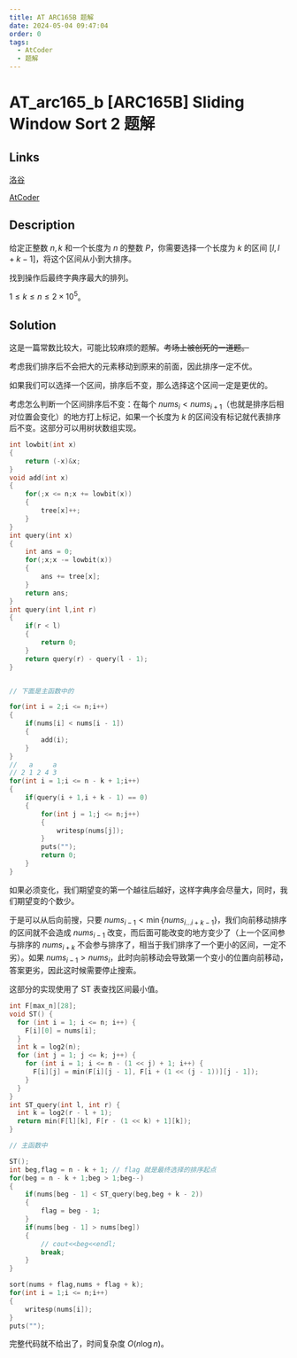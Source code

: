 ```yaml
---
title: AT ARC165B 题解
date: 2024-05-04 09:47:04
order: 0
tags:
  - AtCoder
  - 题解
---
```

<!---->
<!--more-->

# AT_arc165_b [ARC165B] Sliding Window Sort 2 题解

## Links

[洛谷](https://www.luogu.com.cn/problem/AT_arc165_b)

[AtCoder](https://atcoder.jp/contests/arc165/tasks/arc165_b)

## Description

给定正整数 $n,k$ 和一个长度为 $n$ 的整数 $P$，你需要选择一个长度为 $k$ 的区间 $[l,l + k - 1]$，将这个区间从小到大排序。

找到操作后最终字典序最大的排列。

$1 \leq k \leq n \leq 2 \times 10^{5}$。

## Solution

这是一篇常数比较大，可能比较麻烦的题解。~~考场上被创死的一道题。~~

考虑我们排序后不会把大的元素移动到原来的前面，因此排序一定不优。

如果我们可以选择一个区间，排序后不变，那么选择这个区间一定是更优的。

考虑怎么判断一个区间排序后不变：在每个 $nums_{i} < nums_{i + 1}$（也就是排序后相对位置会变化）的地方打上标记，如果一个长度为 $k$ 的区间没有标记就代表排序后不变。这部分可以用树状数组实现。

```cpp
int lowbit(int x)
{
    return (-x)&x;
}
void add(int x)
{
    for(;x <= n;x += lowbit(x))
    {
        tree[x]++;
    }
}
int query(int x)
{
    int ans = 0;
    for(;x;x -= lowbit(x))
    {
        ans += tree[x];
    }
    return ans;
}
int query(int l,int r)
{
    if(r < l)
    {
        return 0;
    }
    return query(r) - query(l - 1);
}


// 下面是主函数中的

for(int i = 2;i <= n;i++)
{
    if(nums[i] < nums[i - 1])
    {
        add(i);
    }
}
//   a     a
// 2 1 2 4 3
for(int i = 1;i <= n - k + 1;i++)
{
    if(query(i + 1,i + k - 1) == 0)
    {
        for(int j = 1;j <= n;j++)
        {
            writesp(nums[j]);
        }
        puts("");
        return 0;
    }
}
```

如果必须变化，我们期望变的第一个越往后越好，这样字典序会尽量大，同时，我们期望变的个数少。

于是可以从后向前搜，只要 $nums_{i - 1} < \min{ \{nums_{i \dots i + k - 1} \} }$，我们向前移动排序的区间就不会造成 $nums_{i - 1}$ 改变，而后面可能改变的地方变少了（上一个区间参与排序的 $nums_{i + k}$ 不会参与排序了，相当于我们排序了一个更小的区间，一定不劣）。如果 $nums_{i - 1} > nums_{i}$，此时向前移动会导致第一个变小的位置向前移动，答案更劣，因此这时候需要停止搜索。

这部分的实现使用了 ST 表查找区间最小值。

```cpp
int F[max_n][28];
void ST() {
  for (int i = 1; i <= n; i++) {
    F[i][0] = nums[i];
  }
  int k = log2(n);
  for (int j = 1; j <= k; j++) {
    for (int i = 1; i <= n - (1 << j) + 1; i++) {
      F[i][j] = min(F[i][j - 1], F[i + (1 << (j - 1))][j - 1]);
    }
  }
}
int ST_query(int l, int r) {
  int k = log2(r - l + 1);
  return min(F[l][k], F[r - (1 << k) + 1][k]);
}

// 主函数中

ST();
int beg,flag = n - k + 1; // flag 就是最终选择的排序起点
for(beg = n - k + 1;beg > 1;beg--)
{
    if(nums[beg - 1] < ST_query(beg,beg + k - 2))
    {
        flag = beg - 1;
    }
    if(nums[beg - 1] > nums[beg])
    {
        // cout<<beg<<endl;
        break;
    }
}

sort(nums + flag,nums + flag + k);
for(int i = 1;i <= n;i++)
{
    writesp(nums[i]);
}
puts("");
```

完整代码就不给出了，时间复杂度 $O(n \log n)$。
